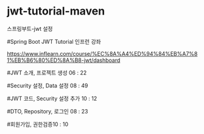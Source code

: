 # jwt-tutorial-maven
스프링부트-jwt 설정


#Spring Boot JWT Tutorial
인프런 강좌

https://www.inflearn.com/course/%EC%8A%A4%ED%94%84%EB%A7%81%EB%B6%80%ED%8A%B8-jwt/dashboard







#JWT 소개, 프로젝트 생성 06 : 22

#Security 설정, Data 설정 08 : 49

#JWT 코드, Security 설정 추가 10 : 12

#DTO, Repository, 로그인 08 : 23

#회원가입, 권한검증10 : 10
